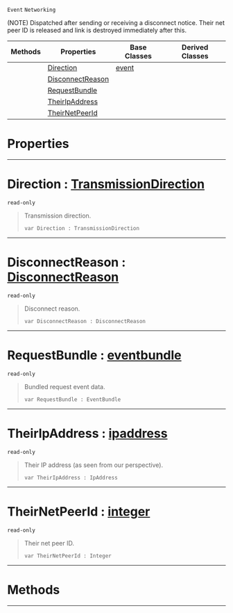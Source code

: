  `Event` `Networking`



(NOTE) Dispatched after sending or receiving a disconnect notice. Their net peer ID is released and link is destroyed immediately after this.

|Methods|Properties|Base Classes|Derived Classes|
|---|---|---|---|
| |[ Direction](https://plasmaengine.github.io/PlasmaDocs/Plasma1/C++/code_reference/class_reference/netlinkdisconnected.md#direction-plasma-engine-do)|[event](https://plasmaengine.github.io/PlasmaDocs/Plasma1/C++/code_reference/class_reference/event.md)| |
| |[ DisconnectReason](https://plasmaengine.github.io/PlasmaDocs/Plasma1/C++/code_reference/class_reference/netlinkdisconnected.md#disconnectreason-plasma-en)| | |
| |[ RequestBundle](https://plasmaengine.github.io/PlasmaDocs/Plasma1/C++/code_reference/class_reference/netlinkdisconnected.md#requestbundle-plasma-engin)| | |
| |[ TheirIpAddress](https://plasmaengine.github.io/PlasmaDocs/Plasma1/C++/code_reference/class_reference/netlinkdisconnected.md#theiripaddress-plasma-engi)| | |
| |[ TheirNetPeerId](https://plasmaengine.github.io/PlasmaDocs/Plasma1/C++/code_reference/class_reference/netlinkdisconnected.md#theirnetpeerid-plasma-engi)| | |


 #  Properties


---  
 #  Direction : [TransmissionDirection](https://plasmaengine.github.io/PlasmaDocs/Plasma1/C++/code_reference/enum_reference.md#transmissiondirection)

 `read-only`

> Transmission direction.
> ``` lang=cpp, name=Lightning
> var Direction : TransmissionDirection


---  
 #  DisconnectReason : [DisconnectReason](https://plasmaengine.github.io/PlasmaDocs/Plasma1/C++/code_reference/enum_reference.md#disconnectreason)

 `read-only`

> Disconnect reason.
> ``` lang=cpp, name=Lightning
> var DisconnectReason : DisconnectReason


---  
 #  RequestBundle : [eventbundle](https://plasmaengine.github.io/PlasmaDocs/Plasma1/C++/code_reference/class_reference/eventbundle.md)

 `read-only`

> Bundled request event data.
> ``` lang=cpp, name=Lightning
> var RequestBundle : EventBundle


---  
 #  TheirIpAddress : [ipaddress](https://plasmaengine.github.io/PlasmaDocs/Plasma1/C++/code_reference/class_reference/ipaddress.md)

 `read-only`

> Their IP address (as seen from our perspective).
> ``` lang=cpp, name=Lightning
> var TheirIpAddress : IpAddress


---  
 #  TheirNetPeerId : [integer](https://plasmaengine.github.io/PlasmaDocs/Plasma1/C++/code_reference/lightning_base_types/integer.md)

 `read-only`

> Their net peer ID.
> ``` lang=cpp, name=Lightning
> var TheirNetPeerId : Integer


---  
 #  Methods


---  
 

 